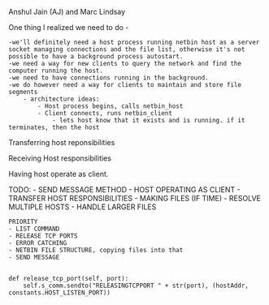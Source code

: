 Anshul Jain (AJ) and Marc Lindsay

One thing I realized we need to do - 

	-we'll definitely need a host process running netbin host as a server socket managing connections and the file list, otherwise it's not possible to have a background process autostart.
	-we need a way for new clients to query the network and find the computer running the host.
	-we need to have connections running in the background.
	-we do however need a way for clients to maintain and store file segments
		- architecture ideas: 
			- Host process begins, calls netbin_host
			- Client connects, runs netbin_client
				- lets host know that it exists and is running. if it terminates, then the host



Transferring host reponsibilities

Receiving Host responsibilities

Having host operate as client.


TODO:
	- SEND MESSAGE METHOD
	- HOST OPERATING AS CLIENT
	- TRANSFER HOST RESPONSIBILITIES
	- MAKING FILES (IF TIME)
	- RESOLVE MULTIPLE HOSTS
	- HANDLE LARGER FILES


	PRIORITY
	- LIST COMMAND
	- RELEASE TCP PORTS
	- ERROR CATCHING
	- NETBIN FILE STRUCTURE, copying files into that
	- SEND MESSAGE


	def release_tcp_port(self, port):
		self.s_comm.sendto("RELEASINGTCPPORT " + str(port), (hostAddr, constants.HOST_LISTEN_PORT))